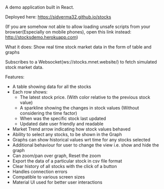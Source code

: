 
A demo application built in React.

Deployed here: https://sidverma32.github.io/stocks

(If you are somehow not able to allow loading unsafe scripts from your browser(Especially on mobile phones), open this link instead: http://stocksdemo.herokuapp.com)

What it does: Show real time stock market data in the form of table and graphs

Subscribes to a Websocket(ws://stocks.mnet.website/) to fetch simulated stock market data.

Features:
  - A table showing data for all the stocks
  - Each row shows:
    - The latest stock price. (With color relative to the previous stock value)
    - A sparkline showing the changes in stock values (Without considering the time factor)
    - When was the specific stock last updated
    - Updated date user friendly and readable
  - Market Trend arrow indicating how stock values behaved
  - Ability to select any stocks, to be shown in the Graph
  - Graphs can show historical values wrt time for any stocks selected
  - Additional behaviour for user to change the view i.e. show and hide the graph
  - Can zoom/pan over graph, Reset the zoom
  - Export the data of a particular stock in csv file format
  - Clear history of all stocks with the click of a button
  - Handles connection errors
  - Compatible to various screen sizes
  - Material UI used for better user interactions
  
